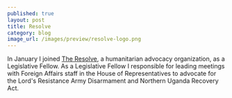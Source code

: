 ```yaml
---
published: true
layout: post
title: Resolve
category: blog
image_url: /images/preview/resolve-logo.png
---
```


In January I joined [The Resolve](http://theresolve.org), a humanitarian advocacy organization, as a Legislative Fellow. As a Legislative Fellow I responsible for leading meetings with Foreign Affairs staff in the House of Representatives to advocate for the Lord's Resistance Army Disarmament and Northern Uganda Recovery Act.